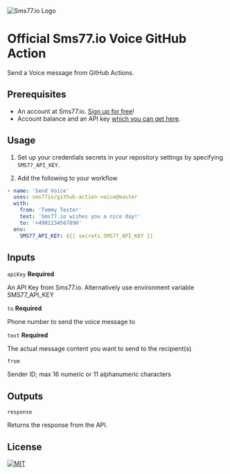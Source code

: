 ![Sms77.io Logo](https://www.sms77.io/wp-content/uploads/2019/07/sms77-Logo-400x79.png "Sms77.io Logo")

# Official Sms77.io Voice GitHub Action

Send a Voice message from GitHub Actions.

## Prerequisites

- An account at Sms77.io. [Sign up for free](https://app.sms77.io/anmelden)!
- Account balance and an API
  key [which you can get here](hhttps://app.sms77.io/settings#httpapi).

## Usage

1. Set up your credentials secrets in your repository settings by
   specifying `SMS77_API_KEY`.

2. Add the following to your workflow

```yaml
- name: 'Send Voice'
  uses: sms77io/github-action-voice@master
  with:
    from: 'Tommy Tester'
    text: 'Sms77.io wishes you a nice day!'
    to: '+4901234567890'
  env:
    SMS77_API_KEY: ${{ secrets.SMS77_API_KEY }}
```

## Inputs

`apiKey` **Required**

An API Key from Sms77.io. Alternatively use environment variable SMS77_API_KEY

`to` **Required**

Phone number to send the voice message to

`text` **Required**

The actual message content you want to send to the recipient(s)

`from`

Sender ID; max 16 numeric or 11 alphanumeric characters

## Outputs

`response`

Returns the response from the API.

## License

[![MIT](https://img.shields.io/badge/License-MIT-teal.svg)](./LICENSE)